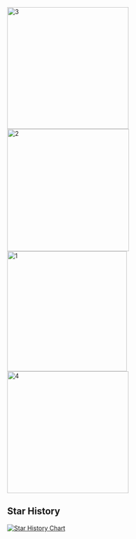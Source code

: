 <img width="281" alt="3" src="https://github.com/user-attachments/assets/2e417a3f-e96f-4070-aac9-ee1d91660286">
<img width="282" alt="2" src="https://github.com/user-attachments/assets/bd838ad4-f82e-49a3-8fd1-af60f65c0846">
<img width="277" alt="1" src="https://github.com/user-attachments/assets/530ce936-fc8b-4bed-abd6-a1b858fb2a15">
<img width="281" alt="4" src="https://github.com/user-attachments/assets/57217c56-5293-4656-8f51-7dcae80d5882">


## Star History

[![Star History Chart](https://api.star-history.com/svg?repos=zongru666/matlab-training&type=Timeline)](https://star-history.com/#zongru666/matlab-training&Timeline)
